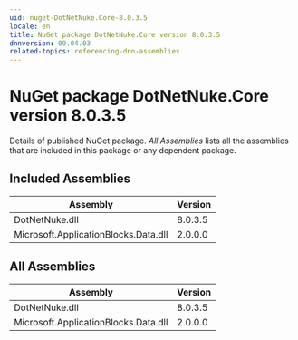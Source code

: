 ```yaml
---
uid: nuget-DotNetNuke.Core-8.0.3.5
locale: en
title: NuGet package DotNetNuke.Core version 8.0.3.5
dnnversion: 09.04.03
related-topics: referencing-dnn-assemblies
---
```


# NuGet package DotNetNuke.Core version 8.0.3.5
Details of published NuGet package.
*All Assemblies* lists all the assemblies that are included in this package or any dependent package.

## Included Assemblies

|Assembly|Version|
|---|---|
|DotNetNuke.dll|8.0.3.5|
|Microsoft.ApplicationBlocks.Data.dll|2.0.0.0|

## All Assemblies

|Assembly|Version|
|---|---|
|DotNetNuke.dll|8.0.3.5|
|Microsoft.ApplicationBlocks.Data.dll|2.0.0.0|

